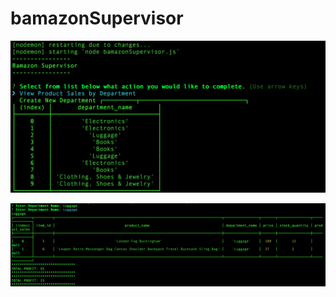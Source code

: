# bamazonSupervisor


![image](/./files/selectViewProducts.png)


![image](/./files/showTotalProfit.png)
